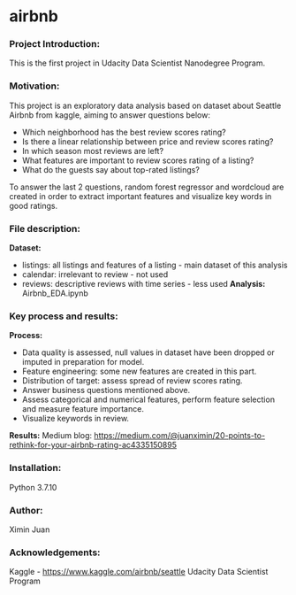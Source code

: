 # airbnb

### Project Introduction: 
This is the first project in Udacity Data Scientist Nanodegree Program.

### Motivation: 
This project is an exploratory data analysis based on dataset about Seattle Airbnb from kaggle, aiming to answer questions below:
- Which neighborhood has the best review scores rating?
- Is there a linear relationship between price and review scores rating?
- In which season most reviews are left?
- What features are important to review scores rating of a listing?
- What do the guests say about top-rated listings?

To answer the last 2 questions, random forest regressor and wordcloud are created in order to extract important features and visualize key words in good ratings.

### File description:
**Dataset:**
- listings: all listings and features of a listing - main dataset of this analysis
- calendar: irrelevant to review - not used
- reviews: descriptive reviews with time series - less used
**Analysis:**
Airbnb_EDA.ipynb

### Key process and results:
**Process:**
- Data quality is assessed, null values in dataset have been dropped or imputed in preparation for model.
- Feature engineering: some new features are created in this part.
- Distribution of target: assess spread of review scores rating.
- Answer business questions mentioned above.
- Assess categorical and numerical features, perform feature selection and measure feature importance.
- Visualize keywords in review.

**Results:**
Medium blog: https://medium.com/@juanximin/20-points-to-rethink-for-your-airbnb-rating-ac4335150895


### Installation:
Python 3.7.10

### Author:
Ximin Juan

### Acknowledgements:
Kaggle - https://www.kaggle.com/airbnb/seattle
Udacity Data Scientist Program